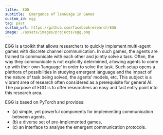 ```yaml
---
title:  EGG
subtitle:  Emergence of lanGuage in Games
custom_id: egg
tag: past
custom_url: https://github.com/facebookresearch/EGG
image: ./assets/images/projects/egg.png
---
```


EGG is a toolkit that allows researchers to quickly implement multi-agent games with discrete channel communication. In such games, the agents are trained to communicate with each other and jointly solve a task. Often, the way they communicate is not explicitly determined, allowing agents to come up with their own 'language' in order to solve the task. Such setup opens a plethora of possibilities in studying emergent language and the impact of the nature of task being solved, the agents' models, etc. This subject is a vibrant area of research often considered as a prerequisite for general AI. The purpose of EGG is to offer researchers an easy and fast entry point into this research area.

EGG is based on PyTorch and provides: 
- (a) simple, yet powerful components for implementing communication between agents, 
- (b) a diverse set of pre-implemented games, 
- (c) an interface to analyse the emergent communication protocols.

